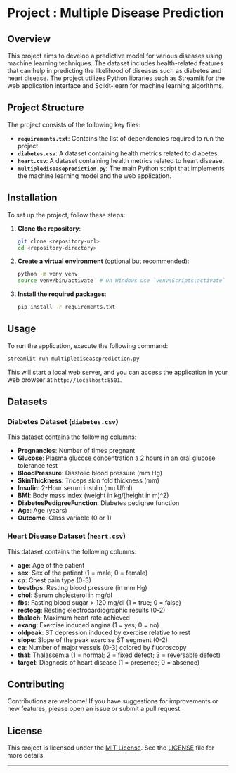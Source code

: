 # Project : Multiple Disease Prediction

## Overview

This project aims to develop a predictive model for various diseases using machine learning techniques. The dataset includes health-related features that can help in predicting the likelihood of diseases such as diabetes and heart disease. The project utilizes Python libraries such as Streamlit for the web application interface and Scikit-learn for machine learning algorithms.

## Project Structure

The project consists of the following key files:

- **`requirements.txt`**: Contains the list of dependencies required to run the project.
- **`diabetes.csv`**: A dataset containing health metrics related to diabetes.
- **`heart.csv`**: A dataset containing health metrics related to heart disease.
- **`multiplediseaseprediction.py`**: The main Python script that implements the machine learning model and the web application.

## Installation

To set up the project, follow these steps:

1. **Clone the repository**:
   ```bash
   git clone <repository-url>
   cd <repository-directory>
   ```

2. **Create a virtual environment** (optional but recommended):
   ```bash
   python -m venv venv
   source venv/bin/activate  # On Windows use `venv\Scripts\activate`
   ```

3. **Install the required packages**:
   ```bash
   pip install -r requirements.txt
   ```

## Usage

To run the application, execute the following command:

```bash
streamlit run multiplediseaseprediction.py
```

This will start a local web server, and you can access the application in your web browser at `http://localhost:8501`.

## Datasets

### Diabetes Dataset (`diabetes.csv`)

This dataset contains the following columns:

- **Pregnancies**: Number of times pregnant
- **Glucose**: Plasma glucose concentration a 2 hours in an oral glucose tolerance test
- **BloodPressure**: Diastolic blood pressure (mm Hg)
- **SkinThickness**: Triceps skin fold thickness (mm)
- **Insulin**: 2-Hour serum insulin (mu U/ml)
- **BMI**: Body mass index (weight in kg/(height in m)^2)
- **DiabetesPedigreeFunction**: Diabetes pedigree function
- **Age**: Age (years)
- **Outcome**: Class variable (0 or 1)

### Heart Disease Dataset (`heart.csv`)

This dataset contains the following columns:

- **age**: Age of the patient
- **sex**: Sex of the patient (1 = male; 0 = female)
- **cp**: Chest pain type (0-3)
- **trestbps**: Resting blood pressure (in mm Hg)
- **chol**: Serum cholesterol in mg/dl
- **fbs**: Fasting blood sugar > 120 mg/dl (1 = true; 0 = false)
- **restecg**: Resting electrocardiographic results (0-2)
- **thalach**: Maximum heart rate achieved
- **exang**: Exercise induced angina (1 = yes; 0 = no)
- **oldpeak**: ST depression induced by exercise relative to rest
- **slope**: Slope of the peak exercise ST segment (0-2)
- **ca**: Number of major vessels (0-3) colored by fluoroscopy
- **thal**: Thalassemia (1 = normal; 2 = fixed defect; 3 = reversable defect)
- **target**: Diagnosis of heart disease (1 = presence; 0 = absence)

## Contributing

Contributions are welcome! If you have suggestions for improvements or new features, please open an issue or submit a pull request.

## License

This project is licensed under the [MIT License](LICENSE). See the [LICENSE](LICENSE) file for more details.

---

